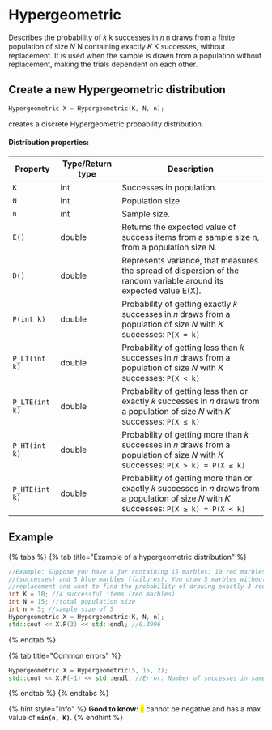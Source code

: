 # Hypergeometric

Describes the probability of 𝑘 k successes in 𝑛 n draws from a finite population of size 𝑁 N containing exactly 𝐾 K successes, without replacement. It is used when the sample is drawn from a population without replacement, making the trials dependent on each other.

## Create a new Hypergeometric distribution

```cpp
Hypergeometric X = Hypergeometric(K, N, n); 
```

creates a discrete Hypergeometric probability distribution.&#x20;

#### Distribution properties:

<table data-full-width="true"><thead><tr><th>Property</th><th>Type/Return type</th><th>Description</th></tr></thead><tbody><tr><td><code>K</code></td><td>int</td><td>Successes in population.</td></tr><tr><td><code>N</code></td><td>int</td><td>Population size. </td></tr><tr><td><code>n</code></td><td>int</td><td>Sample size.</td></tr><tr><td><code>E()</code></td><td>double</td><td>Returns the expected value of success items from a sample size n, from a population size N.</td></tr><tr><td><code>D()</code></td><td>double</td><td>Represents variance, that measures the spread of dispersion of the random variable around its expected value E(X).</td></tr><tr><td><code>P(int k)</code></td><td>double</td><td>Probability of getting exactly 𝑘 successes in 𝑛 draws from a population of size 𝑁 with 𝐾 successes: <code>P(X = k)</code></td></tr><tr><td><code>P_LT(int k)</code></td><td>double</td><td>Probability of getting less than 𝑘 successes in 𝑛 draws from a population of size 𝑁 with 𝐾 successes: <code>P(X &#x3C; k)</code></td></tr><tr><td><code>P_LTE(int k)</code></td><td>double</td><td>Probability of getting less than or exactly 𝑘 successes in 𝑛 draws from a population of size 𝑁 with 𝐾 successes: <code>P(X ≤ k)</code></td></tr><tr><td><code>P_HT(int k)</code></td><td>double</td><td>Probability of getting more than 𝑘 successes in 𝑛 draws from a population of size 𝑁 with 𝐾 successes: <code>P(X > k) = P(X ≤ k)</code></td></tr><tr><td><code>P_HTE(int k)</code></td><td>double</td><td>Probability of getting more than or exactly 𝑘 successes in 𝑛 draws from a population of size 𝑁 with 𝐾 successes: <code>P(X ≥ k) = P(X &#x3C; k)</code></td></tr></tbody></table>

## Example

{% tabs %}
{% tab title="Example of a hypergeometric distribution" %}
```cpp
//Example: Suppose you have a jar containing 15 marbles: 10 red marbles 
//(successes) and 5 blue marbles (failures). You draw 5 marbles without 
//replacement and want to find the probability of drawing exactly 3 red marbles
int K = 10; //4 successful items (red marbles)
int N = 15; //total population size
int n = 5; //sample size of 5
Hypergeometric X = Hypergeometric(K, N, n);
std::cout << X.P(3) << std::endl; //0.3996
```
{% endtab %}

{% tab title="Common errors" %}
```cpp
Hypergeometric X = Hypergeometric(5, 15, 2);
std::cout << X.P(-1) << std::endl; //Error: Number of successes in sample cannot be less than 0 or more than the sample size or more than the number of successes in population.
```
{% endtab %}
{% endtabs %}

{% hint style="info" %}
**Good to know:** _<mark style="color:orange;">`k`</mark>_ cannot be negative and has a max value of **`min(n, K)`**.
{% endhint %}
